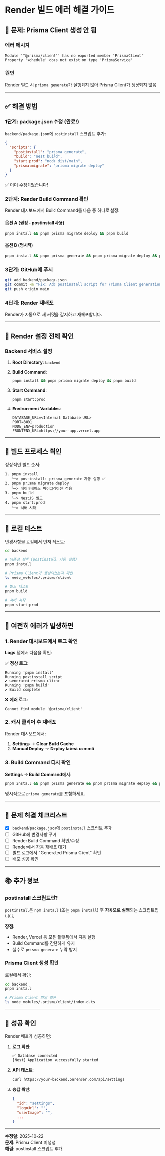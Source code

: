 # Render 빌드 에러 해결 가이드

## 🐛 문제: Prisma Client 생성 안 됨

### 에러 메시지
```
Module '"@prisma/client"' has no exported member 'PrismaClient'
Property 'schedule' does not exist on type 'PrismaService'
```

### 원인
Render 빌드 시 `prisma generate`가 실행되지 않아 Prisma Client가 생성되지 않음

---

## ✅ 해결 방법

### 1단계: package.json 수정 (완료!)

`backend/package.json`에 `postinstall` 스크립트 추가:

```json
{
  "scripts": {
    "postinstall": "prisma generate",
    "build": "nest build",
    "start:prod": "node dist/main",
    "prisma:migrate": "prisma migrate deploy"
  }
}
```

✅ 이미 수정되었습니다!

### 2단계: Render Build Command 확인

Render 대시보드에서 Build Command를 다음 중 하나로 설정:

#### 옵션 A (권장 - postinstall 사용)
```bash
pnpm install && pnpm prisma migrate deploy && pnpm build
```

#### 옵션 B (명시적)
```bash
pnpm install && pnpm prisma generate && pnpm prisma migrate deploy && pnpm build
```

### 3단계: GitHub에 푸시

```bash
git add backend/package.json
git commit -m "Fix: Add postinstall script for Prisma Client generation"
git push origin main
```

### 4단계: Render 재배포

Render가 자동으로 새 커밋을 감지하고 재배포합니다.

---

## 🔧 Render 설정 전체 확인

### Backend 서비스 설정

1. **Root Directory**: `backend`

2. **Build Command**:
   ```bash
   pnpm install && pnpm prisma migrate deploy && pnpm build
   ```

3. **Start Command**:
   ```bash
   pnpm start:prod
   ```

4. **Environment Variables**:
   ```
   DATABASE_URL=<Internal Database URL>
   PORT=3001
   NODE_ENV=production
   FRONTEND_URL=https://your-app.vercel.app
   ```

---

## 🧪 빌드 프로세스 확인

정상적인 빌드 순서:

```
1. pnpm install
   └─> postinstall: prisma generate 자동 실행 ✅
2. pnpm prisma migrate deploy
   └─> 데이터베이스 마이그레이션 적용
3. pnpm build
   └─> NestJS 빌드
4. pnpm start:prod
   └─> 서버 시작
```

---

## 📝 로컬 테스트

변경사항을 로컬에서 먼저 테스트:

```bash
cd backend

# 의존성 설치 (postinstall 자동 실행)
pnpm install

# Prisma Client가 생성되었는지 확인
ls node_modules/.prisma/client

# 빌드 테스트
pnpm build

# 서버 시작
pnpm start:prod
```

---

## 🚨 여전히 에러가 발생하면

### 1. Render 대시보드에서 로그 확인

**Logs** 탭에서 다음을 확인:

✅ **정상 로그**:
```
Running 'pnpm install'
Running postinstall script
✔ Generated Prisma Client
Running 'pnpm build'
✔ Build complete
```

❌ **에러 로그**:
```
Cannot find module '@prisma/client'
```

### 2. 캐시 클리어 후 재배포

Render 대시보드에서:
1. **Settings** → **Clear Build Cache**
2. **Manual Deploy** → **Deploy latest commit**

### 3. Build Command 다시 확인

**Settings** → **Build Command**에서:
```bash
pnpm install && pnpm prisma generate && pnpm prisma migrate deploy && pnpm build
```

명시적으로 `prisma generate`를 포함하세요.

---

## 🎯 문제 해결 체크리스트

- [x] `backend/package.json`에 `postinstall` 스크립트 추가
- [ ] GitHub에 변경사항 푸시
- [ ] Render Build Command 확인/수정
- [ ] Render에서 자동 재배포 대기
- [ ] 빌드 로그에서 "Generated Prisma Client" 확인
- [ ] 배포 성공 확인

---

## 📚 추가 정보

### postinstall 스크립트란?

`postinstall`은 `npm install` (또는 `pnpm install`) 후 **자동으로 실행**되는 스크립트입니다.

**장점**:
- Render, Vercel 등 모든 플랫폼에서 자동 실행
- Build Command를 간단하게 유지
- 실수로 `prisma generate` 누락 방지

### Prisma Client 생성 확인

로컬에서 확인:
```bash
cd backend
pnpm install

# Prisma Client 파일 확인
ls node_modules/.prisma/client/index.d.ts
```

---

## 🎉 성공 확인

Render 배포가 성공하면:

1. **로그 확인**:
   ```
   ✅ Database connected
   [Nest] Application successfully started
   ```

2. **API 테스트**:
   ```bash
   curl https://your-backend.onrender.com/api/settings
   ```

3. **응답 확인**:
   ```json
   {
     "id": "settings",
     "logoUrl": "",
     "userImage": "",
     ...
   }
   ```

---

**수정일**: 2025-10-22  
**문제**: Prisma Client 미생성  
**해결**: postinstall 스크립트 추가


